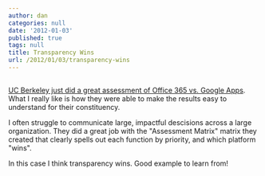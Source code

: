 ```yaml
---
author: dan
categories: null
date: '2012-01-03'
published: true
tags: null
title: Transparency Wins
url: /2012/01/03/transparency-wins
---
```



<img class="lazy img-rounded img-responsive" src="data:image/gif;base64,R0lGODlhAQABAIABAP///wAAACwAAAAAAQABAAACAkQBADs=" alt="Google Docs" data-src="/assets/img/google_docs.jpg">

[UC Berkeley just did a great assessment of Office 365 vs. Google Apps](http://bconnected-project.berkeley.edu/about/email-calendar-platform-comparison).  What I really like is how they were able to make the results easy to understand for their constituency.

I often struggle to communicate large, impactful descisions across a large organization.  They did a great job with the "Assessment Matrix" matrix they created that clearly spells out each function by priority, and which platform "wins".

In this case I think transparency wins.  Good example to learn from!